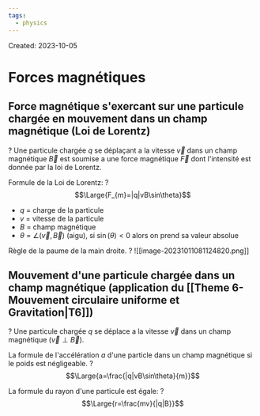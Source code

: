 ```yaml
---
tags:
  - physics
---
```

Created: 2023-10-05

# Forces magnétiques

## Force magnétique s'exercant sur une particule chargée en mouvement dans un champ magnétique (Loi de Lorentz)
?
Une particule chargée $q$ se déplaçant a la vitesse $\vec{v}$ dans un champ magnétique $\vec{B}$ est soumise a une force magnétique $\vec{F}$ dont l'intensité est donnée par la loi de Lorentz.
<!--SR:!2023-10-18,1,142-->

Formule de la Loi de Lorentz:
?
$$\Large{F_{m}=|q|vB\sin\theta}$$
- $q$ = charge de la particule
- $v$ = vitesse de la particule
- $B$ = champ magnétique
- $\theta$ = $\angle(\vec{v},\vec{B})$ (aigu), si $\sin(\theta)<0$ alors on prend sa valeur absolue
<!--SR:!2023-10-21,5,170-->

Règle de la paume de la main droite.
?
![[image-20231011081124820.png]]
<!--SR:!2023-10-20,6,242-->




## Mouvement d'une particule chargée dans un champ magnétique (application du [[Theme 6-Mouvement circulaire uniforme et Gravitation|T6]])
?
Une particule chargée $q$ se déplace a la vitesse $\vec{v}$ dans un champ magnétique ($\vec{v}\perp \vec{B}$).
<!--SR:!2023-10-18,1,162-->

La formule de l'accélération $a$ d'une particle dans un champ magnétique si le poids est négligeable.
?
$$\Large{a=\frac{|q|vB\sin\theta}{m}}$$
<!--SR:!2023-10-21,4,182-->

La formule du rayon d'une particule est égale:
?
$$\Large{r=\frac{mv}{|q|B}}$$
<!--SR:!2023-10-19,4,222-->